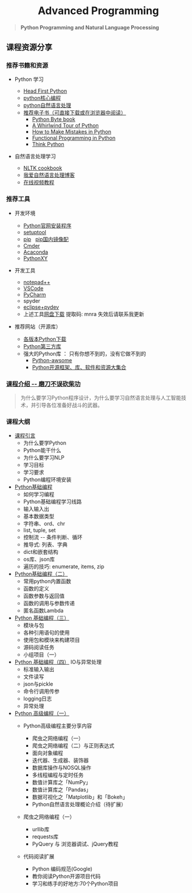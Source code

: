 <h1 align="center">Advanced Programming</h1>

> #### Python  Programming and Natural Language Processing

## 课程资源分享
### 推荐书籍和资源
* Python 学习
    * [Head First Python](http://product.dangdang.com/22634348.html)
    * [python核心编程](http://product.dangdang.com/23961748.html)
    * [python自然语言处理](http://product.dangdang.com/23503127.html)
    * [推荐电子书（可直接下载或在浏览器中阅读）](#ref-books)
      + [Python Byte book](https://python.swaroopch.com/functions.html)
      + [A Whirlwind Tour of Python](https://www.oreilly.com/programming/free/files/a-whirlwind-tour-of-python.pdf)
      + [How to Make Mistakes in Python](https://www.oreilly.com/programming/free/files/how-to-make-mistakes-in-python.pdf)
      + [Functional Programming in Python](https://www.oreilly.com/programming/free/files/functional-programming-python.pdf)
      + [Think Python](http://greenteapress.com/thinkpython/thinkpython.pdf)

* 自然语言处理学习
    * [NLTK cookbook](http://www.52nlp.cn/tag/nltk-cookbook)
    * [我爱自然语言处理博客](http://www.52nlp.cn/resources)
    * [在线视频教程](https://www.bilibili.com/video/av64192449)

### 推荐工具
* 开发环境
    +    [Python官网安装程序](https://www.python.org/downloads/)
    +    [setuptool](https://pypi.org/project/setuptools/#files) 
    +    [pip](https://bootstrap.pypa.io/get-pip.py) &nbsp;&nbsp;[pip国内镜像配](https://blog.csdn.net/zwliang98/article/details/83546788)
    +    [Cmder](https://cmder.net/)
    +    [Acaconda](https://mirror.tuna.tsinghua.edu.cn/help/anaconda/)
    +    [PythonXY](http://python-xy.github.io/)

* 开发工具 
    +    [notepad++](https://notepad-plus-plus.org/)
    +    [VSCode](https://code.visualstudio.com/)
    +    [PyCharm](http://www.jetbrains.com/pycharm/)
    +    spyder
    +    [eclipse+pydev](http://www.pydev.org/)
    +    上述工具[网盘下载](https://pan.baidu.com/s/1_vyJkKNE_0ZLY_CwKZXLqQ)  提取码: mnra  失效后请联系我更新

* 推荐网站（开源库）
    +    [各版本Python下载](https://www.python.org/ftp/python/)
    +    [Python第三方库](https://pypi.python.org/pypi)
    +    强大的Python库 ： 只有你想不到的，没有它做不到的
         * [Python-awsome](https://awesome-python.com/)
         * [Python开源框架、库、软件和资源大集合](https://www.cnblogs.com/tuyile006/p/7324887.html)

### [课程介绍 -- 磨刀不误砍柴功](Introduction.md)
> 为什么要学习Python程序设计，为什么要学习自然语言处理与人工智能技术，并引导各位准备好战斗的武器。

### 课程大纲
* [课程引言](week1_introduction.md)
  + 为什么要学Python
  + Python能干什么
  + 为什么要学习NLP
  + 学习目标
  + 学习要求
  + Python编程环境安装
* [Python基础编程](week2_Python_Basics.md)
  + 如何学习编程
  + Python基础编程学习线路
  + 输入输入出
  + 基本数据类型
  + 字符串、ord、chr
  + list, tuple, set
  + 控制流 -- 条件判断、循环
  + 推导式: 列表、字典 
  + dict和嵌套结构
  + os库、json库
  + 遍历的技巧: enumerate, items, zip
* [Python基础编程（二）](week3_Python_Basics_2.md)
  + 常用python内置函数
  + 函数的定义
  + 函数参数与返回值
  + 函数的调用与参数传递
  + 匿名函数Lambda
* [Python 基础编程（三）](week4_Python_Basics_3.md)
  + 模块与包
  + 各种引用语句的使用
  + 使用包和模块来构建项目
  + 源码阅读任务
  + 小组项目（一）
* [Python 基础编程（四）](week6_Python_Basics_4.md)
  IO与异常处理
  + 标准输入输出
  + 文件读写
  + json与pickle
  + 命令行调用传参
  + logging日志
  + 异常处理
* [Python 高级编程（一）](week7_Python_Advanced1.md)
  + Python高级编程主要分享内容
    - 爬虫之网络编程（一）
    - 爬虫之网络编程（二）与正则表达式
    - 面向对象编程
    - 迭代器、生成器、装饰器
    - 数据库操作与NOSQL操作
    - 多线程编程与定时任务
    - 数值计算库之「NumPy」
    - 数值计算库之「Pandas」
    - 数据可视化之「Matplotlib」和「Bokeh」
    - Python自然语言处理概论介绍（待扩展）

  + 爬虫之网络编程（一）
    - urllib库
    - requests库
    - PyQuery 与 浏览器调试、jQuery教程

  + 代码阅读扩展
    - Python 编码规范(Google) 
    - 教你阅读Python开源项目代码 
    - 学习和练手的好地方:70个Python项目
  
